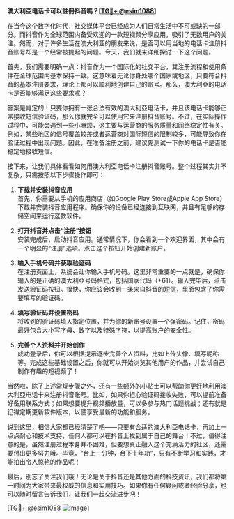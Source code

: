 **澳大利亞电话卡可以註冊抖音嗎？[[TG💪+ @esim1088](https://t.me/s/esim1088)]**

在当今这个数字化时代，社交媒体平台已经成为人们日常生活中不可或缺的一部分。而抖音作为全球范围内备受欢迎的一款短视频分享应用，吸引了无数用户的关注。然而，对于许多生活在澳大利亚的朋友来说，是否可以用当地的电话卡注册抖音账号却是一个经常被提起的问题。今天，我们就来详细探讨一下这个问题。

首先，我们需要明确一点：抖音作为一个国际化的社交平台，其注册流程和使用条件在全球范围内基本保持一致。这意味着无论你身处哪个国家或地区，只要符合抖音的基本注册要求，理论上都可以顺利地创建自己的账号。那么，澳大利亞的电话卡是否能够满足这些要求呢？

答案是肯定的！只要你拥有一张合法有效的澳大利亞电话卡，并且该电话卡能够正常接收短信验证码，那么你就完全可以使用它来注册抖音账号。不过，在实际操作过程中，可能会遇到一些小麻烦，这主要与运营商的服务质量和网络稳定性有关。例如，某些地区的信号覆盖较差或者运营商对国际短信的限制较多，可能导致你在验证过程中出现问题。因此，在准备注册之前，建议先测试一下你的电话卡是否能稳定地接收短信。

接下来，让我们具体看看如何用澳大利亞电话卡注册抖音账号。整个过程其实并不复杂，只需按照以下步骤操作即可：

1. **下载并安装抖音应用**  
   首先，你需要从手机的应用商店（如Google Play Store或Apple App Store）下载并安装抖音应用程序。确保你的设备已经连接到互联网，并且有足够的存储空间来运行这款软件。

2. **打开抖音并点击“注册”按钮**  
   安装完成后，启动抖音应用。通常情况下，你会看到一个欢迎界面，其中会有一个明显的“注册”选项。点击这个按钮开始创建新账户。

3. **输入手机号码并获取验证码**  
   在注册页面上，系统会让你输入手机号码。这里非常重要的一点就是，确保你输入的是正确的澳大利亞号码格式，包括国家代码（+61）。输入完毕后，点击发送验证码按钮。很快，你应该会收到一条来自抖音的短信，里面包含了你需要填写的验证码。

4. **填写验证码并设置密码**  
   将收到的验证码填入指定位置，并为你的新账号设置一个强密码。记住，密码最好包含大小写字母、数字以及特殊字符，以提高账户的安全性。

5. **完善个人资料并开始创作**  
   成功登录后，你可以根据提示逐步完善个人资料，比如上传头像、填写昵称等。完成这些基础设置之后，你就可以开始浏览其他用户的作品，并尝试自己制作有趣的短视频了！

当然啦，除了上述常规步骤之外，还有一些额外的小贴士可以帮助你更好地利用澳大利亞电话卡来注册抖音账号。比如，如果你担心验证码接收失败，可以提前准备好备用联系方式；如果想要提升视频播放量，可以多参与热门话题挑战；还有就是记得定期更新软件版本，以便享受最新的功能和服务。

说到这里，相信大家都已经清楚了吧——只要有合适的澳大利亞电话卡，再加上一点点耐心和技术支持，任何人都可以在抖音上找到属于自己的舞台！不过，值得注意的是，虽然注册过程本身并不困难，但要想真正融入这个充满活力的社区，还需要付出更多努力哦。毕竟，“台上一分钟，台下十年功”，只有不断学习和实践，才能拍出令人惊艳的作品呢！

最后，别忘了关注我们哦！无论是关于抖音还是其他方面的科技资讯，我们都将第一时间为大家带来最权威的信息和实用技巧。如果你有任何疑问或者经验分享，也可以随时留言告诉我们，让我们一起交流进步吧！

[[TG💪+ @esim1088](https://t.me/s/esim1088) ![Image](https://i.postimg.cc/4NQfJmqS/Snipaste-2025-05-13-00-14-12.png)]